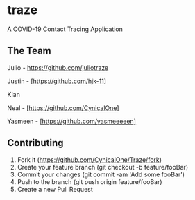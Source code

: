 # traze

A COVID-19 Contact Tracing Application

## The Team

Julio - https://github.com/juliotraze

Justin - [https://github.com/hjk-11]

Kian

Neal - [https://github.com/CynicalOne]

Yasmeen - [https://github.com/yasmeeeeen]

## Contributing

1. Fork it (https://github.com/CynicalOne/Traze/fork)
2. Create your feature branch (git checkout -b feature/fooBar)
3. Commit your changes (git commit -am 'Add some fooBar')
4. Push to the branch (git push origin feature/fooBar)
5. Create a new Pull Request
